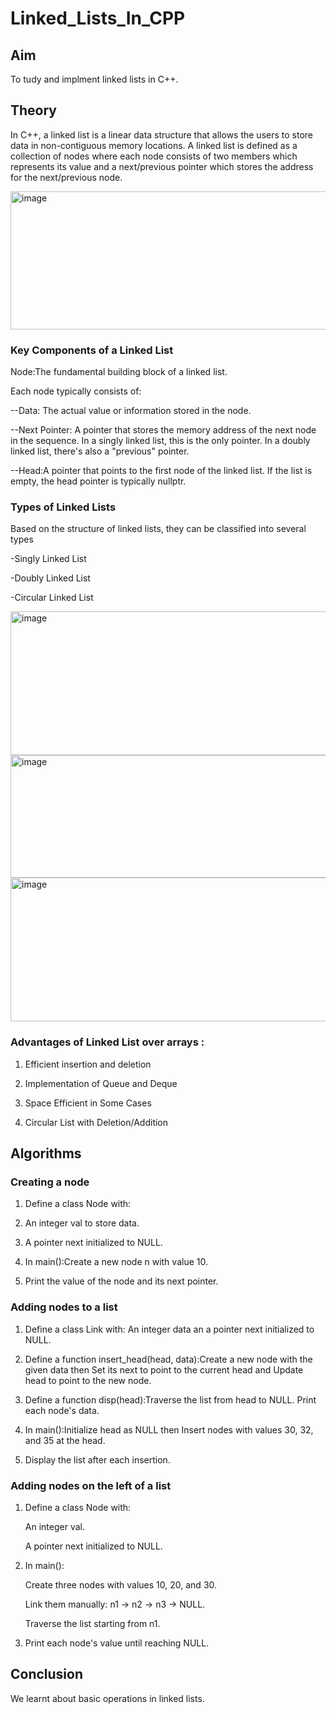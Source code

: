 # Linked_Lists_In_CPP
## Aim
To tudy and implment linked lists in C++.
## Theory
In C++, a linked list is a linear data structure that allows the users to store data in non-contiguous memory locations. A linked list is defined as a collection of nodes where each node consists of two members which represents its value and a next/previous pointer which stores the address for the next/previous node.

<img width="812" height="221" alt="image" src="https://github.com/user-attachments/assets/9debc8c3-4524-44e5-8da5-f5df5acf2951" />

### Key Components of a Linked List
Node:The fundamental building block of a linked list.

Each node typically consists of:

--Data: The actual value or information stored in the node.

--Next Pointer: A pointer that stores the memory address of the next node in the sequence. In a singly linked list, this is the only pointer. In a doubly linked list, there's also a "previous" pointer.

--Head:A pointer that points to the first node of the linked list. If the list is empty, the head pointer is typically nullptr. 
### Types of Linked Lists
Based on the structure of linked lists, they can be classified into several types

-Singly Linked List

-Doubly Linked List

-Circular Linked List

<img width="801" height="230" alt="image" src="https://github.com/user-attachments/assets/55e6c5c4-60e4-4feb-99b8-88190001f694" />

<img width="801" height="196" alt="image" src="https://github.com/user-attachments/assets/3f626260-2117-4bdc-9c13-307d00f7470b" />

<img width="801" height="230" alt="image" src="https://github.com/user-attachments/assets/9236626f-a596-48ec-987f-a9b2376b6336" />

### Advantages of Linked List over arrays :
1. Efficient insertion and deletion
   
2. Implementation of Queue and Deque
   
53. Space Efficient in Some Cases
   
4. Circular List with Deletion/Addition
## Algorithms
### Creating a node
1. Define a class Node with:

2. An integer val to store data.

3. A pointer next initialized to NULL.

4. In main():Create a new node n with value 10.

5. Print the value of the node and its next pointer.
### Adding nodes to a list
1. Define a class Link with: An integer data an a pointer next initialized to NULL.

2. Define a function insert_head(head, data):Create a new node with the given data then Set its next to point to the current head and Update head to point to the new node.

3. Define a function disp(head):Traverse the list from head to NULL. Print each node's data.

4. In main():Initialize head as NULL then Insert nodes with values 30, 32, and 35 at the head.

5. Display the list after each insertion.

### Adding nodes on the left of a list
1. Define a class Node with:

    An integer val.

    A pointer next initialized to NULL.

2. In main():

    Create three nodes with values 10, 20, and 30.

    Link them manually: n1 → n2 → n3 → NULL.

    Traverse the list starting from n1.

3. Print each node's value until reaching NULL.
## Conclusion
We learnt about basic operations in linked lists.
